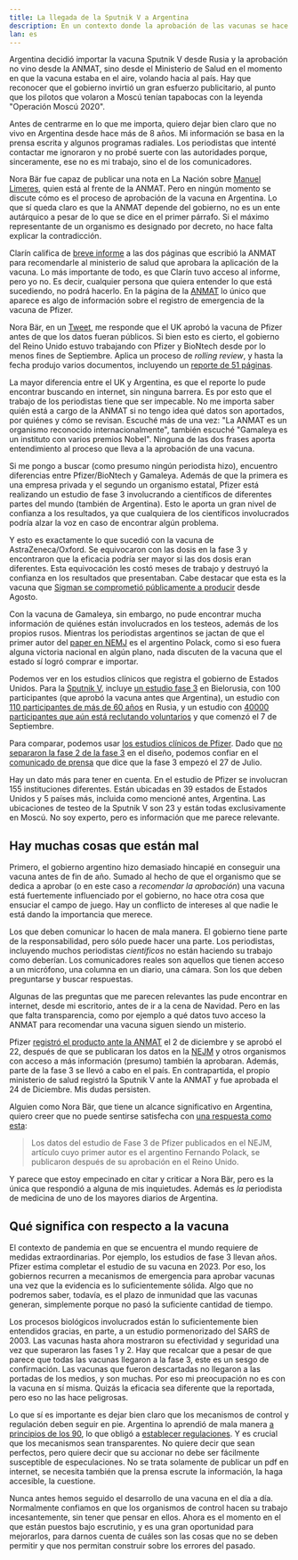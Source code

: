 ```yaml
---
title: La llegada de la Sputnik V a Argentina
description: En un contexto donde la aprobación de las vacunas se hace bajo una gran presión, la transparencia debe ser el principio rector de cualquier actividad política. 
lan: es
---
```

Argentina decidió importar la vacuna Sputnik V desde Rusia y la aprobación no vino desde la ANMAT, sino desde el Ministerio de Salud en el momento en que la vacuna estaba en el aire, volando hacia al país. Hay que reconocer que el gobierno invirtió un gran esfuerzo publicitario, al punto que los pilotos que volaron a Moscú tenían tapabocas con la leyenda "Operación Moscú 2020".

Antes de centrarme en lo que me importa, quiero dejar bien claro que no vivo en Argentina desde hace más de 8 años. Mi información se basa en la prensa escrita y algunos programas radiales. Los periodistas que intenté contactar me ignoraron y no probé suerte con las autoridades porque, sinceramente, ese no es mi trabajo, sino el de los comunicadores.

Nora Bär fue capaz de publicar una nota en La Nación sobre [Manuel Limeres](https://www.lanacion.com.ar/sociedad/coronavirus-quien-es-manuel-limeres-farmaceutico-autoriza-nid2549834), quien está al frente de la ANMAT. Pero en ningún momento se discute cómo es el proceso de aprobación de la vacuna en Argentina. Lo que sí queda claro es que la ANMAT depende del gobierno, no es un ente autárquico a pesar de lo que se dice en el primer párrafo. Si el máximo representante de un organismo es designado por decreto, no hace falta explicar la contradicción.

Clarín califica de [breve informe](https://www.clarin.com/sociedad/coronavirus-dice-breve-informe-anmat-recomendo-ministerio-salud-autorizar-vacuna-rusa_0_wu5wtltbv.html) a las dos páginas que escribió la ANMAT para recomendarle al ministerio de salud que aprobara la aplicación de la vacuna. Lo más importante de todo, es que Clarín tuvo acceso al informe, pero yo no. Es decir, cualquier persona que quiera entender lo que está sucediendo, no podrá hacerlo. En la página de la [ANMAT](https://www.argentina.gob.ar/anmat) lo único que aparece es algo de información sobre el registro de emergencia de la vacuna de Pfizer.

Nora Bär, en un [Tweet](https://twitter.com/aquicarattino/status/1341722944884584450), me responde que el UK aprobó la vacuna de Pfizer antes de que los datos fueran públicos. Si bien esto es cierto, el gobierno del Reino Unido estuvo trabajando con Pfizer y BioNtech desde por lo menos fines de Septiembre. Aplica un proceso de *rolling review*, y hasta la fecha produjo varios documentos, incluyendo un [reporte de 51 páginas](https://assets.publishing.service.gov.uk/government/uploads/system/uploads/attachment_data/file/944544/COVID-19_mRNA_Vaccine_BNT162b2__UKPAR___PFIZER_BIONTECH__15Dec2020.pdf).

La mayor diferencia entre el UK y Argentina, es que el reporte lo pude encontrar buscando en internet, sin ninguna barrera. Es por esto que el trabajo de los periodistas tiene que ser impecable. No me importa saber quién está a cargo de la ANMAT si no tengo idea qué datos son aportados, por quiénes y cómo se revisan. Escuché más de una vez: "La ANMAT es un organismo reconocido internacionalmente", también escuché "Gamaleya es un instituto con varios premios Nobel". Ninguna de las dos frases aporta entendimiento al proceso que lleva a la aprobación de una vacuna. 

Si me pongo a buscar (como presumo ningún periodista hizo), encuentro diferencias entre Pfizer/BioNtech y Gamaleya. Además de que la primera es una empresa privada y el segundo un organismo estatal, Pfizer está realizando un estudio de fase 3 involucrando a científicos de diferentes partes del mundo (también de Argentina). Esto le aporta un gran nivel de confianza a los resultados, ya que cualquiera de los científicos involucrados podría alzar la voz en caso de encontrar algún problema.

Y esto es exactamente lo que sucedió con la vacuna de AstraZeneca/Oxford. Se equivocaron con las dosis en la fase 3 y encontraron que la eficacia podría ser mayor si las dos dosis eran diferentes. Esta equivocación les costó meses de trabajo y destruyó la confianza en los resultados que presentaban. Cabe destacar que esta es la vacuna que [Sigman se comprometió públicamente a producir](https://www.pagina12.com.ar/284884-hugo-sigman-del-grupo-insud-vamos-a-empezar-a-producir-la-va) desde Agosto.

Con la vacuna de Gamaleya, sin embargo, no pude encontrar mucha información de quiénes están involucrados en los testeos, además de los propios rusos. Mientras los periodistas argentinos se jactan de que el primer autor del [paper en NEMJ](https://www.nejm.org/doi/full/10.1056/NEJMoa2034577) es el argentino Polack, como si eso fuera alguna victoria nacional en algún plano, nada discuten de la vacuna que el estado sí logró comprar e importar.

Podemos ver en los estudios clínicos que registra el gobierno de Estados Unidos. Para la [Sputnik V](https://www.clinicaltrials.gov/ct2/results?cond=&term=GAM-COVID-Vac&cntry=&state=&city=&dist=&Search=Search), incluye [un estudio fase 3](https://www.clinicaltrials.gov/ct2/show/NCT04564716?term=GAM-COVID-Vac&draw=1&rank=2) en Bielorusia, con 100 participantes (que aprobó la vacuna antes que Argentina), un estudio con [110 participantes de más de 60 años](https://www.clinicaltrials.gov/ct2/show/NCT04587219?term=GAM-COVID-Vac&draw=1&rank=3) en Rusia, y un estudio con [40000 participantes que aún está reclutando voluntarios](https://www.clinicaltrials.gov/ct2/show/NCT04530396?term=GAM-COVID-Vac&draw=1&rank=4) y que comenzó el 7 de Septiembre.

Para comparar, podemos usar [los estudios clínicos de Pfizer](https://www.clinicaltrials.gov/ct2/results?cond=&term=BNT162b2&cntry=&state=&city=&dist=&Search=Search). Dado que [no separaron la fase 2 de la fase 3](https://www.clinicaltrials.gov/ct2/show/NCT04368728?term=BNT162b2&draw=2&rank=3#outcomemeasures) en el diseño, podemos confiar en el [comunicado de prensa](https://www.pfizer.com/news/press-release/press-release-detail/pfizer-and-biontech-conclude-phase-3-study-covid-19-vaccine) que dice que la fase 3 empezó el 27 de Julio.

Hay un dato más para tener en cuenta. En el estudio de Pfizer se involucran 155 instituciones diferentes. Están ubicadas en 39 estados de Estados Unidos y 5 países más, incluida como mencioné antes, Argentina. Las ubicaciones de testeo de la Sputnik V son 23 y están todas exclusivamente en Moscú. No soy experto, pero es información que me parece relevante.

## Hay muchas cosas que están mal

Primero, el gobierno argentino hizo demasiado hincapié en conseguir una vacuna antes de fin de año. Sumado al hecho de que el organismo que se dedica a aprobar (o en este caso a *recomendar la aprobación*) una vacuna está fuertemente influenciado por el gobierno, no hace otra cosa que ensuciar el campo de juego. Hay un conflicto de intereses al que nadie le está dando la importancia que merece.

Los que deben comunicar lo hacen de mala manera. El gobierno tiene parte de la responsabilidad, pero sólo puede hacer una parte. Los periodistas, incluyendo muchos periodistas *científicos* no están haciendo su trabajo como deberían. Los comunicadores reales son aquellos que tienen acceso a un micrófono, una columna en un diario, una cámara. Son los que deben preguntarse y buscar respuestas.

Algunas de las preguntas que me parecen relevantes las pude encontrar en internet, desde mi escritorio, antes de ir a la cena de Navidad. Pero en las que falta transparencia, como por ejemplo a qué datos tuvo acceso la ANMAT para recomendar una vacuna siguen siendo un misterio.

Pfizer [registró el producto ante la ANMAT](https://www.argentina.gob.ar/noticias/anmat/vacunas-para-sars-cov-2-con-documentacion-en-proceso-de-presentacion) el 2 de diciembre y se aprobó el 22, después de que se publicaran los datos en la [NEJM](https://www.nejm.org/doi/full/10.1056/NEJMoa2034577) y otros organismos con acceso a más información (presumo) también la aprobaran. Además, parte de la fase 3 se llevó a cabo en el país. En contrapartida, el propio ministerio de salud registró la Sputnik V ante la ANMAT y fue aprobada el 24 de Diciembre. Mis dudas persisten.

Alguien como Nora Bär, que tiene un alcance significativo en Argentina, quiero creer que no puede sentirse satisfecha con [una respuesta como esta](https://twitter.com/norabar/status/1341723582766919682):

> Los datos del estudio de Fase 3 de Pfizer publicados en el NEJM, artículo cuyo primer autor es el argentino Fernando Polack, se publicaron después de su aprobación en el Reino Unido.

Y parece que estoy empecinado en citar y criticar a Nora Bär, pero es la única que respondió a alguna de mis inquietudes. Además es *la* periodista de medicina de uno de los mayores diarios de Argentina.

## Qué significa con respecto a la vacuna
El contexto de pandemia en que se encuentra el mundo requiere de medidas extraordinarias. Por ejemplo, los estudios de fase 3 llevan años. Pfizer estima completar el estudio de su vacuna en 2023. Por eso, los gobiernos recurren a mecanismos de emergencia para aprobar vacunas una vez que la evidencia es lo suficientemente sólida. Algo que no podremos saber, todavía, es el plazo de inmunidad que las vacunas generan, simplemente porque no pasó la suficiente cantidad de tiempo.

Los procesos biológicos involucrados están lo suficientemente bien entendidos gracias, en parte, a un estudio pormenorizado del SARS de 2003. Las vacunas hasta ahora mostraron su efectividad y seguridad una vez que superaron las fases 1 y 2. Hay que recalcar que a pesar de que parece que todas las vacunas llegaron a la fase 3, este es un sesgo de confirmación. Las vacunas que fueron descartadas no llegaron a las portadas de los medios, y son muchas. Por eso mi preocupación no es con la vacuna en sí misma. Quizás la eficacia sea diferente que la reportada, pero eso no las hace peligrosas.

Lo que sí es importante es dejar bien claro que los mecanismos de control y regulación deben seguir en pie. Argentina lo aprendió de mala manera [a principios de los 90](https://es.wikipedia.org/wiki/Administraci%C3%B3n_Nacional_de_Medicamentos,_Alimentos_y_Tecnolog%C3%ADa_M%C3%A9dica#cite_note-6), lo que obligó a [establecer regulaciones](https://es.wikipedia.org/wiki/Administraci%C3%B3n_Nacional_de_Medicamentos,_Alimentos_y_Tecnolog%C3%ADa_M%C3%A9dica#cite_note-6). Y es crucial que los mecanismos sean transparentes. No quiere decir que sean perfectos, pero quiere decir que su accionar no debe ser fácilmente susceptible de especulaciones. No se trata solamente de publicar un pdf en internet, se necesita también que la prensa escrute la información, la haga accesible, la cuestione.

Nunca antes hemos seguido el desarrollo de una vacuna en el día a día. Normalmente confiamos en que los organismos de control hacen su trabajo incesantemente, sin tener que pensar en ellos. Ahora es el momento en el que están puestos bajo escrutinio, y es una gran oportunidad para mejorarlos, para darnos cuenta de cuáles son las cosas que no se deben permitir y que nos permitan construir sobre los errores del pasado.